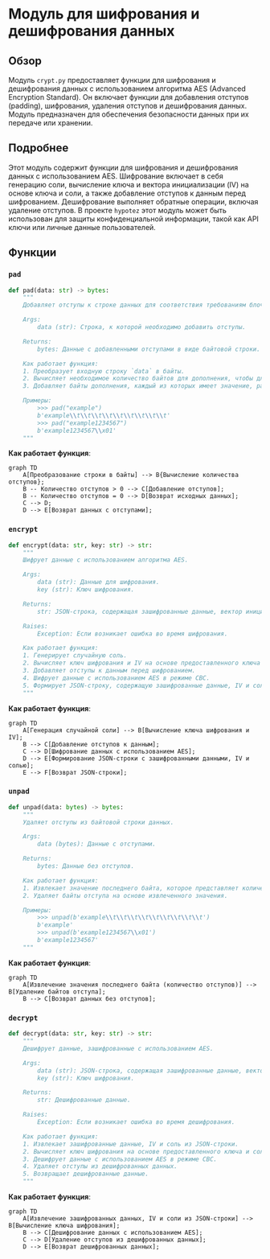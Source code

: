 # Модуль для шифрования и дешифрования данных

## Обзор

Модуль `crypt.py` предоставляет функции для шифрования и дешифрования данных с использованием алгоритма AES (Advanced Encryption Standard). Он включает функции для добавления отступов (padding), шифрования, удаления отступов и дешифрования данных.
Модуль предназначен для обеспечения безопасности данных при их передаче или хранении.

## Подробнее

Этот модуль содержит функции для шифрования и дешифрования данных с использованием AES. Шифрование включает в себя генерацию соли, вычисление ключа и вектора инициализации (IV) на основе ключа и соли, а также добавление отступов к данным перед шифрованием. Дешифрование выполняет обратные операции, включая удаление отступов.
В проекте `hypotez` этот модуль может быть использован для защиты конфиденциальной информации, такой как API ключи или личные данные пользователей.

## Функции

### `pad`

```python
def pad(data: str) -> bytes:
    """
    Добавляет отступы к строке данных для соответствия требованиям блочного шифра AES.

    Args:
        data (str): Строка, к которой необходимо добавить отступы.

    Returns:
        bytes: Данные с добавленными отступами в виде байтовой строки.

    Как работает функция:
    1. Преобразует входную строку `data` в байты.
    2. Вычисляет необходимое количество байтов для дополнения, чтобы длина данных стала кратна 16 (размер блока AES).
    3. Добавляет байты дополнения, каждый из которых имеет значение, равное количеству байтов дополнения.

    Примеры:
        >>> pad("example")
        b'example\\t\\t\\t\\t\\t\\t\\t\\t\\t'
        >>> pad("example1234567")
        b'example1234567\\x01'
    """
```

**Как работает функция**:

```mermaid
graph TD
    A[Преобразование строки в байты] --> B{Вычисление количества отступов};
    B -- Количество отступов > 0 --> C[Добавление отступов];
    B -- Количество отступов = 0 --> D[Возврат исходных данных];
    C --> D;
    D --> E[Возврат данных с отступами];
```

### `encrypt`

```python
def encrypt(data: str, key: str) -> str:
    """
    Шифрует данные с использованием алгоритма AES.

    Args:
        data (str): Данные для шифрования.
        key (str): Ключ шифрования.

    Returns:
        str: JSON-строка, содержащая зашифрованные данные, вектор инициализации (IV) и соль.

    Raises:
        Exception: Если возникает ошибка во время шифрования.

    Как работает функция:
    1. Генерирует случайную соль.
    2. Вычисляет ключ шифрования и IV на основе предоставленного ключа и соли.
    3. Добавляет отступы к данным перед шифрованием.
    4. Шифрует данные с использованием AES в режиме CBC.
    5. Формирует JSON-строку, содержащую зашифрованные данные, IV и соль.
    """
```

**Как работает функция**:

```mermaid
graph TD
    A[Генерация случайной соли] --> B[Вычисление ключа шифрования и IV];
    B --> C[Добавление отступов к данным];
    C --> D[Шифрование данных с использованием AES];
    D --> E[Формирование JSON-строки с зашифрованными данными, IV и солью];
    E --> F[Возврат JSON-строки];
```

### `unpad`

```python
def unpad(data: bytes) -> bytes:
    """
    Удаляет отступы из байтовой строки данных.

    Args:
        data (bytes): Данные с отступами.

    Returns:
        bytes: Данные без отступов.

    Как работает функция:
    1. Извлекает значение последнего байта, которое представляет количество байтов отступа.
    2. Удаляет байты отступа на основе извлеченного значения.

    Примеры:
        >>> unpad(b'example\\t\\t\\t\\t\\t\\t\\t\\t\\t')
        b'example'
        >>> unpad(b'example1234567\\x01')
        b'example1234567'
    """
```

**Как работает функция**:

```mermaid
graph TD
    A[Извлечение значения последнего байта (количество отступов)] --> B[Удаление байтов отступа];
    B --> C[Возврат данных без отступов];
```

### `decrypt`

```python
def decrypt(data: str, key: str) -> str:
    """
    Дешифрует данные, зашифрованные с использованием AES.

    Args:
        data (str): JSON-строка, содержащая зашифрованные данные, вектор инициализации (IV) и соль.
        key (str): Ключ шифрования.

    Returns:
        str: Дешифрованные данные.

    Raises:
        Exception: Если возникает ошибка во время дешифрования.

    Как работает функция:
    1. Извлекает зашифрованные данные, IV и соль из JSON-строки.
    2. Вычисляет ключ шифрования на основе предоставленного ключа и соли.
    3. Дешифрует данные с использованием AES в режиме CBC.
    4. Удаляет отступы из дешифрованных данных.
    5. Возвращает дешифрованные данные.
    """
```

**Как работает функция**:

```mermaid
graph TD
    A[Извлечение зашифрованных данных, IV и соли из JSON-строки] --> B[Вычисление ключа шифрования];
    B --> C[Дешифрование данных с использованием AES];
    C --> D[Удаление отступов из дешифрованных данных];
    D --> E[Возврат дешифрованных данных];